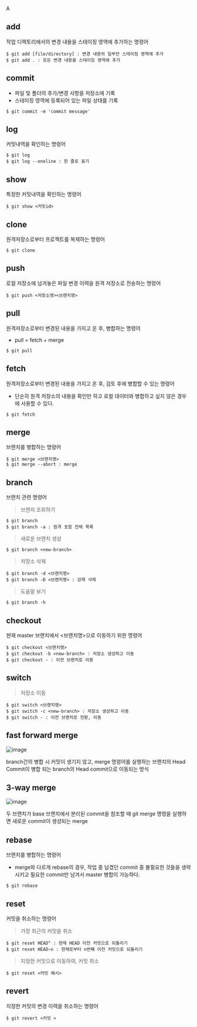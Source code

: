 A
## add
작업 디렉토리에서의 변경 내용을 스테이징 영역에 추가하는 명령어
```
$ git add [file/directory] : 변경 내용의 일부만 스테이징 영역에 추가
$ git add . : 모든 변경 내용을 스테이징 영역에 추가
```

## commit
- 파일 및 폴더의 추가/변경 사항을 저장소에 기록
- 스테이징 영역에 등록되어 있는 파일 상태를 기록
```
$ git commit -m 'commit message'
```
## log
커밋내역을 확인하는 명령어
```
$ git log
$ git log --oneline : 한 줄로 표기
```

## show
특정한 커밋내역을 확인하는 명령어
```
$ git show <커밋id>
```

## clone
원격저장소로부터 프로젝트를 복제하는 명령어
```
$ git clone
```

## push
로컬 저장소에 남겨놓은 파일 변경 이력을 원격 저장소로 전송하는 명령어
```
$ git push <저장소명><브랜치명>
```

## pull
원격저장소로부터 변경된 내용을 가지고 온 후, 병합하는 명령어
- pull = fetch + merge
```
$ git pull
```

## fetch
원격저장소로부터 변경된 내용을 가지고 온 후, 검토 후에 병합할 수 있는 명령어
- 단순히 원격 저장소의 내용을 확인만 하고 로컬 데이터와 병합하고 싶지 않은 경우에 사용할 수 있다.
```
$ git fetch
```

## merge
브랜치를 병합하는 명령어
```
$ git merge <브랜치명>
$ git merge --abort : merge 
```

## branch
브랜치 관련 명령어
> 브랜치 조회하기
```
$ git branch
$ git branch -a : 원격 포함 전체 목록
```

> 새로운 브랜치 생성
```
$ git branch <new-branch>
```

> 저장소 삭제
```
$ git branch -d <브랜치명>
$ git branch -D <브랜치명> : 강제 삭제
```

> 도움말 보기
```
$ git branch -h
```

## checkout
현재 master 브랜치에서 <브랜치명>으로 이동하기 위한 명령어
```
$ git checkout <브랜치명>
$ git checkout -b <new-branch> : 저장소 생성하고 이동
$ git checkout - : 이전 브랜치로 이동
```

## switch
> 저장소 이동
```
$ git switch <브랜치명>
$ git switch -c <new-branch> : 저장소 생성하고 이동
$ git switch - : 이전 브랜치로 전환, 이동
```

## fast forward merge
![image](https://user-images.githubusercontent.com/112846255/205548008-2b9000c0-b0b1-44a0-8322-ce3e549790ac.png)

branch간의 병합 시 커밋이 생기지 않고, merge 명령어를 실행하는 브랜치의 Head Commit이 병합 되는 branch의 Head commit으로 이동되는 방식

## 3-way merge
![image](https://user-images.githubusercontent.com/112846255/205547982-59df781d-718c-4d05-89d2-34348c1d79ea.png)

두 브랜치가 base 브랜치에서 분리된 commit을 참조할 때 git merge 명령을 실행하면 새로운 commit이 생성되는 merge


## rebase
브랜치를 병합하는 명령어
- merge와 다르게 rebase의 경우, 작업 중 남겼던 commit 중 불필요한 것들을 생략시키고 필요한 commit만 남겨서 master 병합이 가능하다.
```
$ git rebase
```

## reset
커밋을 취소하는 명령어

> 가장 최근의 커밋을 취소
```
$ git reset HEAD^ : 현재 HEAD 이전 커밋으로 되돌리기
$ git reset HEAD~n : 현재로부터 n번째 이전 커밋으로 되돌리기
```

> 지정한 커밋으로 이동하여, 커밋 취소
```
$ git reset <커밋 해시>
```

## revert
지정한 커밋의 변경 이력을 취소하는 명령어
```
$ git revert <커밋 >
```
